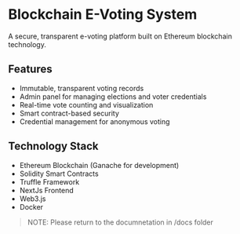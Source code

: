 # Blockchain E-Voting System

A secure, transparent e-voting platform built on Ethereum blockchain technology.

## Features
- Immutable, transparent voting records
- Admin panel for managing elections and voter credentials
- Real-time vote counting and visualization
- Smart contract-based security
- Credential management for anonymous voting

## Technology Stack
- Ethereum Blockchain (Ganache for development)
- Solidity Smart Contracts
- Truffle Framework
- NextJs Frontend
- Web3.js
- Docker

> NOTE: Please return to the documnetation in /docs folder
